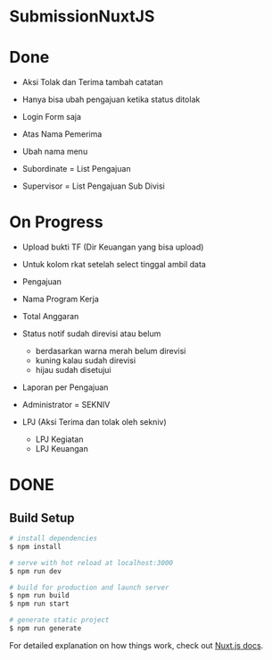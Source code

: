 # SubmissionNuxtJS
# Done
- Aksi Tolak dan Terima tambah catatan

- Hanya bisa ubah pengajuan ketika status ditolak

- Login Form saja

- Atas Nama Pemerima

- Ubah nama menu
- Subordinate = List Pengajuan
- Supervisor = List Pengajuan Sub Divisi


# On Progress
- Upload bukti TF (Dir Keuangan yang bisa upload)
- Untuk kolom rkat setelah select tinggal ambil data

- Pengajuan
- Nama Program Kerja
- Total Anggaran
- Status notif sudah direvisi atau belum 
    - berdasarkan warna merah belum direvisi
    - kuning kalau sudah direvisi
    - hijau sudah disetujui

- Laporan per Pengajuan

- Administrator = SEKNIV

- LPJ (Aksi Terima dan tolak oleh sekniv)
    - LPJ Kegiatan
    - LPJ Keuangan

# DONE

## Build Setup

```bash
# install dependencies
$ npm install

# serve with hot reload at localhost:3000
$ npm run dev

# build for production and launch server
$ npm run build
$ npm run start

# generate static project
$ npm run generate
```

For detailed explanation on how things work, check out [Nuxt.js docs](https://nuxtjs.org).